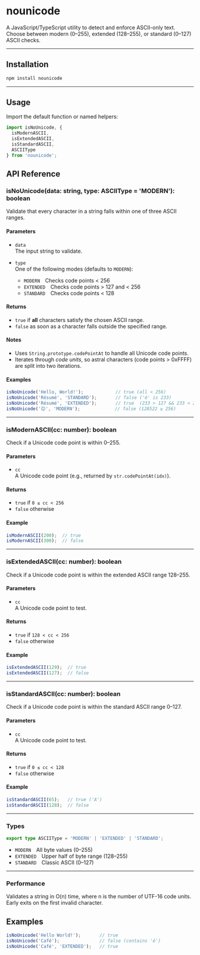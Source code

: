 # nounicode

A JavaScript/TypeScript utility to detect and enforce ASCII-only text. Choose between modern (0–255), extended (128–255), or standard (0–127) ASCII checks.

---

## Installation

```bash
npm install nounicode
```

---

## Usage

Import the default function or named helpers:

```ts
import isNoUnicode, {
  isModernASCII,
  isExtendedASCII,
  isStandardASCII,
  ASCIIType
} from 'nounicode';
```


## API Reference

### isNoUnicode(data: string, type: ASCIIType = 'MODERN'): boolean

Validate that every character in a string falls within one of three ASCII ranges.

#### Parameters

- `data`  
  The input string to validate.

- `type`  
  One of the following modes (defaults to `MODERN`):  
  - `MODERN` Checks code points < 256  
  - `EXTENDED` Checks code points > 127 and < 256  
  - `STANDARD` Checks code points < 128

#### Returns

- `true` if **all** characters satisfy the chosen ASCII range.  
- `false` as soon as a character falls outside the specified range.

#### Notes

- Uses `String.prototype.codePointAt` to handle all Unicode code points.  
- Iterates through _code units_, so astral characters (code points > 0xFFFF) are split into two iterations.

#### Examples

```ts
isNoUnicode('Hello, World!');            // true (all < 256)
isNoUnicode('Résumé', 'STANDARD');       // false ('é' is 233)
isNoUnicode('Résumé', 'EXTENDED');       // true  (233 > 127 && 233 < 256)
isNoUnicode('😊', 'MODERN');             // false (128522 ≥ 256)
```

---

### isModernASCII(cc: number): boolean

Check if a Unicode code point is within 0–255.

#### Parameters

- `cc`  
  A Unicode code point (e.g., returned by `str.codePointAt(idx)`).

#### Returns

- `true` if `0 ≤ cc < 256`  
- `false` otherwise

#### Example

```ts
isModernASCII(200);  // true
isModernASCII(300);  // false
```

---

### isExtendedASCII(cc: number): boolean

Check if a Unicode code point is within the extended ASCII range 128–255.

#### Parameters

- `cc`  
  A Unicode code point to test.

#### Returns

- `true` if `128 < cc < 256`  
- `false` otherwise

#### Example

```ts
isExtendedASCII(129);  // true
isExtendedASCII(127);  // false
```

---

### isStandardASCII(cc: number): boolean

Check if a Unicode code point is within the standard ASCII range 0–127.

#### Parameters

- `cc`  
  A Unicode code point to test.

#### Returns

- `true` if `0 ≤ cc < 128`  
- `false` otherwise

#### Example

```ts
isStandardASCII(65);   // true ('A')
isStandardASCII(128);  // false
```

---

### Types

```ts
export type ASCIIType = 'MODERN' | 'EXTENDED' | 'STANDARD';
```

- `MODERN` All byte values (0–255)  
- `EXTENDED` Upper half of byte range (128–255)  
- `STANDARD` Classic ASCII (0–127)  

---

### Performance

Validates a string in O(n) time, where n is the number of UTF-16 code units. Early exits on the first invalid character.

## Examples

```ts
isNoUnicode('Hello World!');       // true
isNoUnicode('Café');               // false (contains 'é')
isNoUnicode('Café', 'EXTENDED');   // true
```
